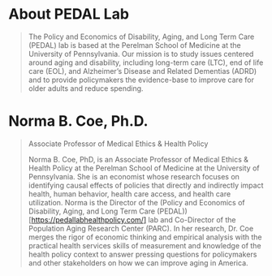 # **About PEDAL Lab**
> The Policy and Economics of Disability, Aging, and Long Term Care (PEDAL) lab is based at the Perelman School of Medicine at the University of Pennsylvania. Our mission is to study issues centered around aging and disability, including long-term care (LTC), end of life care (EOL), and Alzheimer’s Disease and Related Dementias (ADRD) and to provide policymakers the evidence-base to improve care for older adults and reduce spending.

# **Norma B. Coe, Ph.D.**
>Associate Professor of Medical Ethics & Health Policy
>
>Norma B. Coe, PhD, is an Associate Professor of Medical Ethics & Health Policy at the Perelman School of Medicine at the University of Pennsylvania. She is an economist whose research focuses on identifying causal effects of policies that directly and indirectly impact health, human behavior, health care access, and health care utilization. Norma is the Director of the (Policy and Economics of Disability, Aging, and Long Term Care (PEDAL))[https://pedallabhealthpolicy.com/] lab and Co-Director of the Population Aging Research Center (PARC). In her research, Dr. Coe merges the rigor of economic thinking and empirical analysis with the practical health services skills of measurement and knowledge of the health policy context to answer pressing questions for policymakers and other stakeholders on how we can improve aging in America.
